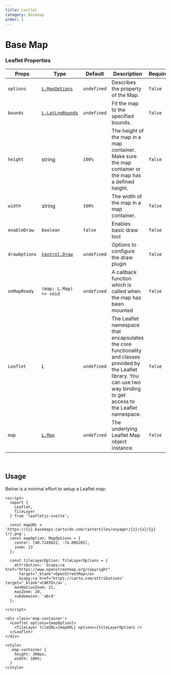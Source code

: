 ```yaml
---
title: Leaflet
category: Basemap
order: 1
---
```


<script>
  import MapUsage from '/src/common/sample/MapUsage.svelte';
</script>

# Base Map

### Leaflet Properties

<div class='doc-table-container'>

| Props         | Type                                                                                                | Default     | Description                                                                                                                                                                     | Required |
| ------------- | --------------------------------------------------------------------------------------------------- | ----------- | ------------------------------------------------------------------------------------------------------------------------------------------------------------------------------- | -------- |
| `options`     | [`L.MapOptions`](https://leafletjs.com/reference.html#map-option)                                   | `undefined` | Describes the property of the Map.                                                                                                                                              | `false`  |
| `bounds`      | [`L.LatLngBounds`](https://leafletjs.com/reference.html#latlngbounds)                               | `undefined` | Fit the map to the specified bounds.                                                                                                                                            | `false`  |
| `height`      | string                                                                                              | `100%`      | The height of the map in a map container. Make sure the map container or the map has a defined height.                                                                          | `false`  |
| `width`       | string                                                                                              | `100%`      | The width of the map in a map container.                                                                                                                                        | `false`  |
| `enableDraw`  | `boolean`                                                                                           | `false`     | Enables basic draw tool                                                                                                                                                         | `false`  |
| `drawOptions` | [`Control.Draw`](https://leaflet.github.io/Leaflet.draw/docs/leaflet-draw-latest.html#control-draw) | `undefined` | Options to configure the draw plugin                                                                                                                                            | `false`  |
| `onMapReady`  | `(map: L.Map) => void`                                                                              | `undefined` | A callback function which is called when the map has been mounted                                                                                                               | `false`  |
| `Leaflet`     | L                                                                                                   | `undefined` | The Leaflet namespace that encapsulates the core functionality and classes provided by the Leaflet library. You can use two way binding to get access to the Leaflet namespace. | `false`  |
| `map`         | [`L.Map`](https://leafletjs.com/reference.html#map)                                                 | `undefined` | The underlying Leaflet Map object instance.                                                                                                                                     | `false`  |

</div>

<br>

## Usage

Below is a minimal effort to setup a Leaflet map:

<div class='example'>

  <MapUsage/>

```Svelte
<script>
  import {
    Leaflet,
    TileLayer
  } from 'leafletjs-svelte';

  const mapURL = 'https://{s}.basemaps.cartocdn.com/rastertiles/voyager/{z}/{x}/{y}{r}.png';
  const mapOption: MapOptions = {
    center: [40.7249822, -74.006205],
    zoom: 13
  };

  const tileLayerOption: TileLayerOptions = {
    attribution: `&copy;<a href="https://www.openstreetmap.org/copyright"
      target="_blank">OpenStreetMap</a>
      &copy;<a href="https://carto.com/attributions" target="_blank">CARTO</a>`,
    maxNativeZoom: 21,
    maxZoom: 20,
    subdomains: 'abcd'
  };

</script>

<div class='map-container'>
  <Leaflet options={mapOption}>
    <TileLayer tileURL={mapURL} options={tileLayerOption} />
  </Leaflet>
</div>

<style>
  .map-container {
    height: 300px;
    width: 100%;
  }
</style>
```

</div>
